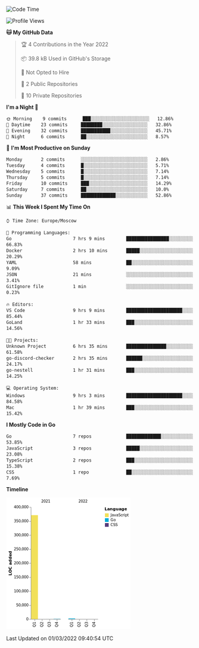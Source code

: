 <!--START_SECTION:waka-->
![Code Time](http://img.shields.io/badge/Code%20Time-195%20hrs%2058%20mins-blue)

![Profile Views](http://img.shields.io/badge/Profile%20Views-2-blue)

**🐱 My GitHub Data** 

> 🏆 4 Contributions in the Year 2022
 > 
> 📦 39.8 kB Used in GitHub's Storage 
 > 
> 🚫 Not Opted to Hire
 > 
> 📜 2 Public Repositories 
 > 
> 🔑 10 Private Repositories  
 > 
**I'm a Night 🦉** 

```text
🌞 Morning    9 commits      ███░░░░░░░░░░░░░░░░░░░░░░   12.86% 
🌆 Daytime    23 commits     ████████░░░░░░░░░░░░░░░░░   32.86% 
🌃 Evening    32 commits     ███████████░░░░░░░░░░░░░░   45.71% 
🌙 Night      6 commits      ██░░░░░░░░░░░░░░░░░░░░░░░   8.57%

```
📅 **I'm Most Productive on Sunday** 

```text
Monday       2 commits      ░░░░░░░░░░░░░░░░░░░░░░░░░   2.86% 
Tuesday      4 commits      █░░░░░░░░░░░░░░░░░░░░░░░░   5.71% 
Wednesday    5 commits      █░░░░░░░░░░░░░░░░░░░░░░░░   7.14% 
Thursday     5 commits      █░░░░░░░░░░░░░░░░░░░░░░░░   7.14% 
Friday       10 commits     ███░░░░░░░░░░░░░░░░░░░░░░   14.29% 
Saturday     7 commits      ██░░░░░░░░░░░░░░░░░░░░░░░   10.0% 
Sunday       37 commits     █████████████░░░░░░░░░░░░   52.86%

```


📊 **This Week I Spent My Time On** 

```text
⌚︎ Time Zone: Europe/Moscow

💬 Programming Languages: 
Go                       7 hrs 9 mins        ████████████████░░░░░░░░░   66.83% 
Docker                   2 hrs 10 mins       █████░░░░░░░░░░░░░░░░░░░░   20.29% 
YAML                     58 mins             ██░░░░░░░░░░░░░░░░░░░░░░░   9.09% 
JSON                     21 mins             ░░░░░░░░░░░░░░░░░░░░░░░░░   3.41% 
GitIgnore file           1 min               ░░░░░░░░░░░░░░░░░░░░░░░░░   0.23%

🔥 Editors: 
VS Code                  9 hrs 9 mins        █████████████████████░░░░   85.44% 
GoLand                   1 hr 33 mins        ███░░░░░░░░░░░░░░░░░░░░░░   14.56%

🐱‍💻 Projects: 
Unknown Project          6 hrs 35 mins       ███████████████░░░░░░░░░░   61.58% 
go-discord-checker       2 hrs 35 mins       ██████░░░░░░░░░░░░░░░░░░░   24.17% 
go-nestell               1 hr 31 mins        ███░░░░░░░░░░░░░░░░░░░░░░   14.25%

💻 Operating System: 
Windows                  9 hrs 3 mins        █████████████████████░░░░   84.58% 
Mac                      1 hr 39 mins        ███░░░░░░░░░░░░░░░░░░░░░░   15.42%

```

**I Mostly Code in Go** 

```text
Go                       7 repos             █████████████░░░░░░░░░░░░   53.85% 
JavaScript               3 repos             █████░░░░░░░░░░░░░░░░░░░░   23.08% 
TypeScript               2 repos             ███░░░░░░░░░░░░░░░░░░░░░░   15.38% 
CSS                      1 repo              ██░░░░░░░░░░░░░░░░░░░░░░░   7.69%

```


**Timeline**

![Chart not found](https://raw.githubusercontent.com/jeezft/jeezft/main/charts/bar_graph.png) 


 Last Updated on 01/03/2022 09:40:54 UTC
<!--END_SECTION:waka-->
